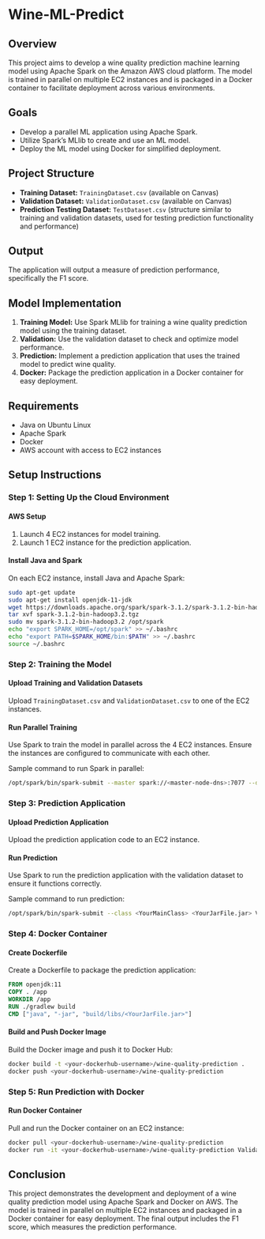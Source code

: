 
# Wine-ML-Predict

## Overview
This project aims to develop a wine quality prediction machine learning model using Apache Spark on the Amazon AWS cloud platform. The model is trained in parallel on multiple EC2 instances and is packaged in a Docker container to facilitate deployment across various environments.

## Goals
- Develop a parallel ML application using Apache Spark.
- Utilize Spark’s MLlib to create and use an ML model.
- Deploy the ML model using Docker for simplified deployment.

## Project Structure
- **Training Dataset:** `TrainingDataset.csv` (available on Canvas)
- **Validation Dataset:** `ValidationDataset.csv` (available on Canvas)
- **Prediction Testing Dataset:** `TestDataset.csv` (structure similar to training and validation datasets, used for testing prediction functionality and performance)

## Output
The application will output a measure of prediction performance, specifically the F1 score.

## Model Implementation
1. **Training Model:** Use Spark MLlib for training a wine quality prediction model using the training dataset.
2. **Validation:** Use the validation dataset to check and optimize model performance.
3. **Prediction:** Implement a prediction application that uses the trained model to predict wine quality.
4. **Docker:** Package the prediction application in a Docker container for easy deployment.

## Requirements
- Java on Ubuntu Linux
- Apache Spark
- Docker
- AWS account with access to EC2 instances

## Setup Instructions

### Step 1: Setting Up the Cloud Environment

#### AWS Setup
1. Launch 4 EC2 instances for model training.
2. Launch 1 EC2 instance for the prediction application.

#### Install Java and Spark
On each EC2 instance, install Java and Apache Spark:
```sh
sudo apt-get update
sudo apt-get install openjdk-11-jdk
wget https://downloads.apache.org/spark/spark-3.1.2/spark-3.1.2-bin-hadoop3.2.tgz
tar xvf spark-3.1.2-bin-hadoop3.2.tgz
sudo mv spark-3.1.2-bin-hadoop3.2 /opt/spark
echo "export SPARK_HOME=/opt/spark" >> ~/.bashrc
echo "export PATH=$SPARK_HOME/bin:$PATH" >> ~/.bashrc
source ~/.bashrc
```

### Step 2: Training the Model

#### Upload Training and Validation Datasets
Upload `TrainingDataset.csv` and `ValidationDataset.csv` to one of the EC2 instances.

#### Run Parallel Training
Use Spark to train the model in parallel across the 4 EC2 instances. Ensure the instances are configured to communicate with each other.

Sample command to run Spark in parallel:
```sh
/opt/spark/bin/spark-submit --master spark://<master-node-dns>:7077 --deploy-mode cluster --class <YourMainClass> <YourJarFile.jar> TrainingDataset.csv
```

### Step 3: Prediction Application

#### Upload Prediction Application
Upload the prediction application code to an EC2 instance.

#### Run Prediction
Use Spark to run the prediction application with the validation dataset to ensure it functions correctly.

Sample command to run prediction:
```sh
/opt/spark/bin/spark-submit --class <YourMainClass> <YourJarFile.jar> ValidationDataset.csv
```

### Step 4: Docker Container

#### Create Dockerfile
Create a Dockerfile to package the prediction application:
```Dockerfile
FROM openjdk:11
COPY . /app
WORKDIR /app
RUN ./gradlew build
CMD ["java", "-jar", "build/libs/<YourJarFile.jar>"]
```

#### Build and Push Docker Image
Build the Docker image and push it to Docker Hub:
```sh
docker build -t <your-dockerhub-username>/wine-quality-prediction .
docker push <your-dockerhub-username>/wine-quality-prediction
```

### Step 5: Run Prediction with Docker

#### Run Docker Container
Pull and run the Docker container on an EC2 instance:
```sh
docker pull <your-dockerhub-username>/wine-quality-prediction
docker run -it <your-dockerhub-username>/wine-quality-prediction ValidationDataset.csv
```

## Conclusion
This project demonstrates the development and deployment of a wine quality prediction model using Apache Spark and Docker on AWS. The model is trained in parallel on multiple EC2 instances and packaged in a Docker container for easy deployment. The final output includes the F1 score, which measures the prediction performance.








